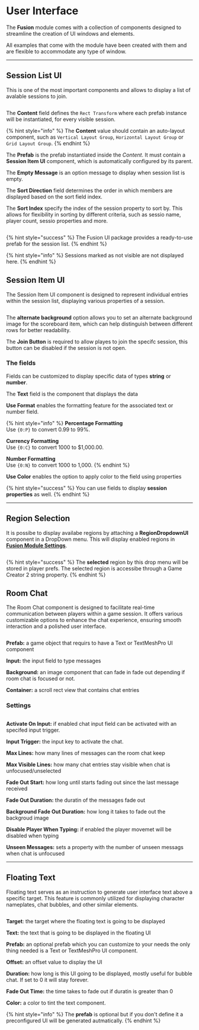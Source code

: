 # User Interface

The **Fusion** module comes with a collection of components designed to streamline the creation of UI windows and elements.

All examples that come with the module have been created with them and are flexible to accommodate any type of window.

***

## Session List UI

This is one of the most important components and allows to display a list of avalable sessions to join.

<figure><img src="../../.gitbook/assets/image (124).png" alt=""><figcaption></figcaption></figure>

The **Content** field defines the `Rect Transform` where each prefab instance will be instantiated, for every visible session.

{% hint style="info" %}
The **Content** value should contain an auto-layout component, such as `Vertical Layout Group`, `Horizontal Layout Group` or `Grid Layout Group`.
{% endhint %}

The **Prefab** is the prefab instantiated inside the _Content_. It must contain a **Session Item UI** component, which is automatically configured by its parent.

The **Empty Message** is an option message to display when session list is empty.

The **Sort Direction** field determines the order in which members are displayed based on the sort field index.

The **Sort Index** specify the index of the session property to sort by. This allows for flexibility in sorting by different criteria, such as sessio name, player count, sessio properties and more.

<figure><img src="../../.gitbook/assets/image (125).png" alt=""><figcaption></figcaption></figure>

{% hint style="success" %}
The Fusion UI package provides a ready-to-use prefab for the session list.
{% endhint %}

{% hint style="info" %}
Sessions marked as not visible are not displayed here.
{% endhint %}

## Session Item UI

The Session Item UI component is designed to represent individual entries within the session list, displaying various properties of a session.&#x20;

<figure><img src="../../.gitbook/assets/image (126).png" alt=""><figcaption></figcaption></figure>

The **alternate background** option allows you to set an alternate background image for the scoreboard item, which can help distinguish between different rows for better readability.

The **Join Button** is required to allow playes to join the specifc session, this button can be disabled if the session is not open.

### The fields

Fields can be customized to display specific data of types **string** or **number**.

The **Text** field is the component that displays the data

**Use Format** enables the formatting feature for the associated text or number field.

{% hint style="info" %}
**Percentage Formatting**\
Use `{0:P}` to convert 0.99 to 99%.

**Currency Formatting**\
Use `{0:C}` to convert 1000 to $1,000.00.

**Number Formatting**\
Use `{0:N}` to convert 1000 to 1,000.
{% endhint %}

**Use Color** enables the option to apply color to the field using properties

{% hint style="success" %}
You can use fields to display **session properties** as well.
{% endhint %}



***

## Region Selection

It is possibe to display availabe regions by attaching a **RegionDropdownUI** component in a DropDown menu. This will display enabled regions in [**Fusion Module Settings**](settings.md).

<figure><img src="../../.gitbook/assets/image (15).png" alt=""><figcaption></figcaption></figure>

{% hint style="success" %}
The **selected** region by this drop menu will be stored in player prefs. The selected region is accessibe through a Game Creator 2 string property.
{% endhint %}

## Room Chat

The Room Chat component is designed to facilitate real-time communication between players within a game session. It offers various customizable options to enhance the chat experience, ensuring smooth interaction and a polished user interface.

<figure><img src="../../.gitbook/assets/image (14).png" alt=""><figcaption></figcaption></figure>

**Prefab:** a game object that requirs to have a Text or TextMeshPro UI component

**Input:** the input field to type messages

**Background:** an image component that can fade in fade out depending if room chat is focused or not.

**Container:**  a scroll rect view that contains chat entries

### Settings

<figure><img src="../../.gitbook/assets/Screenshot 2024-08-18 at 6.46.06 PM.png" alt=""><figcaption></figcaption></figure>

**Activate On Input:** if enabled chat input field can be activated with an specifed input trigger.

**Input Trigger:** the input key to activate the chat.

**Max Lines:** how many lines of messages can the room chat keep

**Max Visible Lines:**  how many chat entries stay visible when chat is unfocused/unselected

**Fade Out Start:** how long until starts fading out since the last message received

**Fade Out Duration:** the duratin of the messages fade out

**Background Fade Out Duration:** how long it takes to fade out the backgroud image

**Disable Player When Typing:** if enabled the player movemet will be disabled when typing

**Unseen Messages:** sets a property with the number of unseen messags when chat is unfocused



***

## Floating Text

Floating text serves as an instruction to generate user interface text above a specific target. This feature is commonly utilized for displaying character nameplates, chat bubbles, and other similar elements.

<figure><img src="../../.gitbook/assets/image (127).png" alt=""><figcaption></figcaption></figure>

**Target**: the target where the floating text is going to be displayed

**Text:** the text that is going to be displayed in the floating UI

**Prefab:** an optional prefab which you can customize to your needs the only thing needed is a Text or  TextMeshPro UI component.

**Offset:** an offset value to display the UI

**Duration:** how long is this UI going to be displayed, mostly useful for bubble chat. If set to 0 it will stay forever.

**Fade Out Time:** the time takes to fade out if duratin is greater than 0

**Color:** a color to tint the text component.

{% hint style="info" %}
The **prefab** is optional but if you don't define it a preconfigured UI will be generated autmatically.
{% endhint %}
